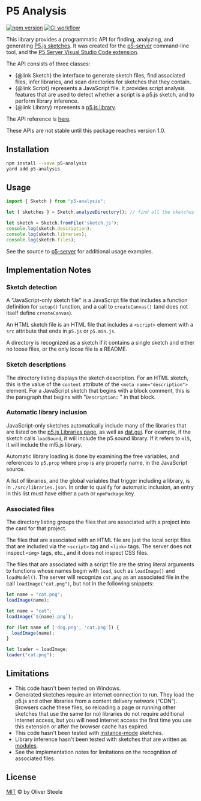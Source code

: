 # P5 Analysis

[![npm version](https://badge.fury.io/js/p5-analysis.svg)](https://www.npmjs.com/package/p5-analysis)
[![CI workflow](https://github.com/osteele/p5-server/actions/workflows/ci.yml/badge.svg)](https://github.com/osteele/p5-server/actions/workflows/ci.yml)

This library provides a programmatic API for finding, analyzing, and generating
[P5.js sketches](https://p5js.org). It was created for the
[p5-server](https://github.com/osteele/p5-server#p5js-server) command-line tool,
and the [P5 Server Visual Studio Code
extension](https://github.com/osteele/vscode-p5server#readme).

The API consists of three classes:

* {@link Sketch} the interface to generate
  sketch files, find associated files, infer libraries, and scan directories for
  sketches that they contain.
* {@link Script} represents a JavaScript file. It provides
  script analysis features that are used to detect whether a script is a p5.js
  sketch, and to perform library inference.
* {@link Library} represents a [p5.js
  library](https://p5js.org/libraries/).

The API reference is [here](https://osteele.github.io/p5-server/p5-analysis/).

These APIs are not stable until this package reaches version 1.0.

## Installation

```sh
npm install --save p5-analysis
yard add p5-analysis
```

## Usage

```js
import { Sketch } from "p5-analysis";

let { sketches } = Sketch.analyzeDirectory(); // find all the sketches in a directory

let sketch = Sketch.fromFile('sketch.js');
console.log(sketch.description);
console.log(sketch.libraries);
console.log(sketch.files);
```

See the source to [p5-server](https://github.com/osteele/p5-server) for
additional usage examples.

## Implementation Notes

### Sketch detection

A “JavaScript-only sketch file” is a JavaScript file that includes a function
definition for `setup()` function, and a call to `createCanvas()` (and does not
itself define `createCanvas`).

An HTML sketch file is an HTML file that includes a `<script>` element with a
`src` attribute that ends in `p5.js` or `p5.min.js`.

A directory is recognized as a sketch if it contains a single sketch and either
no loose files, or the only loose file is a README.

### Sketch descriptions

The directory listing displays the sketch description. For an HTML sketch, this
is the value of the `content` attribute of the `<meta name="description">`
element. For a JavaScript sketch that begins with a block comment, this is the
paragraph that begins with "`Description:` " in that block.

### Automatic library inclusion

JavaScript-only sketches automatically include many of the libraries that are
listed on the [p5.js Libraries page](https://p5js.org/libraries/), as well as
[dat.gui](https://github.com/dataarts/dat.gui). For example, if the sketch calls
`loadSound`, it will include the p5.sound library. If it refers to `ml5`, it
will include the ml5.js library.

Automatic library loading is done by examining the free variables, and
references to `p5.prop` where `prop` is any property name, in the JavaScript source.

A list of libraries, and the global variables that trigger including a library,
is in `./src/libraries.json`. In order to qualify for automatic inclusion, an
entry in this list must have either a `path` or `npmPackage` key.

### Associated files

The directory listing groups the files that are associated with a project into
the card for that project.

The files that are associated with an HTML file are just the local script files
that are included via the `<script>` tag and `<link>` tags. The server does not
inspect `<img>` tags,
etc., and it does not inspect CSS files.

The files that are associated with a script file are the string literal
arguments to functions whose names begin with `load`, such as `loadImage()` and
`loadModel()`. The server will recognize `cat.png` as an associated file in the
call `loadImage("cat.png")`, but not in the following snippets:

```js
let name = "cat.png";
loadImage(name);
```

```js
let name = "cat";
loadImage(`${name}.png`);
```

```js
for (let name of ['dog.png', 'cat.png']) {
  loadImage(name);
}
```

```js
let loader = loadImage;
loader("cat.png");
```

## Limitations

* This code hasn't been tested on Windows.
* Generated sketches require an internet connection to run. They load the p5.js
  and other libraries from a content delivery network (“CDN”). Browsers cache
  these files, so reloading a page or running other sketches that use the same
  (or no) libraries do not require additional internet access, but you will need
  internet access the first time you use this extension or after the browser
  cache has expired.
* This code hasn't been tested with
  [instance-mode](https://github.com/processing/p5.js/wiki/Global-and-instance-mode)
  sketches.
* Library inference hasn't been tested with sketches that are written as
  [modules](https://developer.mozilla.org/en-US/docs/Web/JavaScript/Guide/Modules).
* See the implementation notes for limitations on the recognition of associated
  files.

## License

[MIT](LICENSE) © by Oliver Steele
